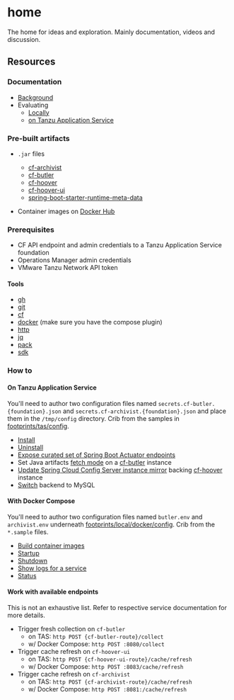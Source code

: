# home

The home for ideas and exploration.  Mainly documentation, videos and discussion.

## Resources

### Documentation

* [Background](docs/Background%20on%20cf-toolsuite.pdf)
* Evaluating
  * [Locally](docs/Evaluating%20cf-toolsuite%20locally.pdf)
  * [on Tanzu Application Service](docs/Evaluating%20cf-toolsuite%20on%20TAS.pdf)

### Pre-built artifacts

* `.jar` files
  * [cf-archivist](https://github.com/cf-toolsuite/cf-archivist/packages/1895036)
  * [cf-butler](https://github.com/cf-toolsuite/cf-butler/packages/809627)
  * [cf-hoover](https://github.com/cf-toolsuite/cf-hoover/packages/809701)
  * [cf-hoover-ui](https://github.com/cf-toolsuite/cf-hoover-ui/packages/809727)
  * [spring-boot-starter-runtime-meta-data](https://github.com/cf-toolsuite/spring-boot-starter-runtime-metadata/packages/2099270)

* Container images on [Docker Hub](https://hub.docker.com/repositories/cftoolsuite)

### Prerequisites

* CF API endpoint and admin credentials to a Tanzu Application Service foundation
* Operations Manager admin credentials
* VMware Tanzu Network API token

#### Tools

* [gh](https://cli.github.com/)
* [git](https://git-scm.com/downloads)
* [cf](https://docs.cloudfoundry.org/cf-cli/install-go-cli.html)
* [docker](https://docs.docker.com/desktop/) (make sure you have the compose plugin)
* [http](https://httpie.io/)
* [jq](https://github.com/jqlang/jq)
* [pack](https://github.com/buildpacks/pack)
* [sdk](http://sdkman.io)

### How to

#### On Tanzu Application Service

You'll need to author two configuration files named `secrets.cf-butler.{foundation}.json` and `secrets.cf-archivist.{foundation}.json` and place them in the `/tmp/config` directory.  Crib from the samples in [footprints/tas/config](footprints/tas/config).

* [Install](scripts/e2e-install.sh)
* [Uninstall](scripts/e2e-uninstall.sh)
* [Expose curated set of Spring Boot Actuator endpoints](scripts/expose-actuator-endpoints.sh)
* Set Java artifacts [fetch mode](scripts/set-java-artifacts-fetch-mode.sh) on a [cf-butler](https://github.com/cf-toolsuite/cf-butler/blob/main/docs/ENDPOINTS.md#java-applications) instance
* [Update Spring Cloud Config Server instance mirror](scripts/update-config-service-mirrors.sh) backing [cf-hoover](https://github.com/cf-toolsuite/cf-hoover?tab=readme-ov-file#minimum-required-keys) instance
* [Switch](scripts/switch-backend-to-mysql.sh) backend to MySQL

#### With Docker Compose

You'll need to author two configuration files named `butler.env` and `archivist.env` underneath [footprints/local/docker/config](footprints/local/docker/config).  Crib from the `*.sample` files.

* [Build container images](scripts/build-container-images.sh)
* [Startup](footprints/local/startup.sh)
* [Shutdown](footprints/local/shutdown.sh)
* [Show logs for a service](footprints/local/show-logs.sh)
* [Status](footprints/local/status.sh)

#### Work with available endpoints

This is not an exhaustive list.  Refer to respective service documentation for more details.

* Trigger fresh collection on `cf-butler`
  * on TAS: `http POST {cf-butler-route}/collect`
  * w/ Docker Compose: `http POST :8080/collect`
* Trigger cache refresh on `cf-hoover-ui`
  * on TAS: `http POST {cf-hoover-ui-route}/cache/refresh`
  * w/ Docker Compose: `http POST :8083/cache/refresh`
* Trigger cache refresh on `cf-archivist`
  * on TAS: `http POST {cf-archivist-route}/cache/refresh`
  * w/ Docker Compose: `http POST :8081:/cache/refresh`
